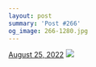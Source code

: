 ```yaml
---
layout: post
summary: 'Post #266'
og_image: 266-1280.jpg
---
```


<p>
  <time>
    <a href="/266">August 25, 2022</a>
  </time>
  <a href="/266">
    <img src="{{ site.assets_url }}/266-640.jpg" srcset="{{ site.assets_url }}/266-320.jpg 320w, {{ site.assets_url }}/266-640.jpg 640w, {{ site.assets_url }}/266-960.jpg 960w, {{ site.assets_url }}/266-1280.jpg 1280w" sizes="(min-width: 700px) 50vw, calc(100vw - 2rem)" />
  </a>
</p>

